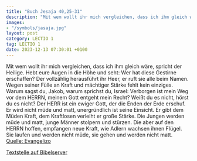 ```yaml
---
title: "Buch Jesaja 40,25-31"
description: "Mit wem wollt ihr mich vergleichen, dass ich ihm gleich wäre, spricht der Heilige. Hebt eure Augen in die Höhe und seht: Wer hat diese Gestirne erschaffen? Der vollzählig herausführt ihr Heer, er ruft sie alle beim Namen. Wegen seiner Fülle an Kraft und mächtiger Stärke fehlt kei...."
images:
- "/symbols/jasaja.jpg"
layout: post
category: LECTIO 1
tag: LECTIO 1
date: 2023-12-13 07:30:01 +0100
---
```

Mit wem wollt ihr mich vergleichen, dass ich ihm gleich wäre, spricht der Heilige.
Hebt eure Augen in die Höhe und seht: Wer hat diese Gestirne erschaffen? Der vollzählig herausführt ihr Heer, er ruft sie alle beim Namen. Wegen seiner Fülle an Kraft und mächtiger Stärke fehlt kein einziges.<!--more-->
Warum sagst du, Jakob, warum sprichst du, Israel: Verborgen ist mein Weg vor dem HERRN, meinem Gott entgeht mein Recht?
Weißt du es nicht, hörst du es nicht? Der HERR ist ein ewiger Gott, der die Enden der Erde erschuf. Er wird nicht müde und matt, unergründlich ist seine Einsicht.
Er gibt dem Müden Kraft, dem Kraftlosen verleiht er große Stärke.
Die Jungen werden müde und matt, junge Männer stolpern und stürzen.
Die aber auf den HERRN hoffen, empfangen neue Kraft, wie Adlern wachsen ihnen Flügel. Sie laufen und werden nicht müde, sie gehen und werden nicht matt.<br>
[Quelle: Evangelizo](https://evangeliumtagfuertag.org/DE/gospel)

[Textstelle auf Bibelserver](https://www.bibleserver.com/EU/Jesaja40,25-31)
